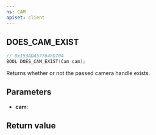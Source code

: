 ```yaml
---
ns: CAM
apiset: client
---
```

## DOES_CAM_EXIST

```c
// 0x153AD457764FD704
BOOL DOES_CAM_EXIST(Cam cam);
```

Returns whether or not the passed camera handle exists.

## Parameters
* **cam**:

## Return value